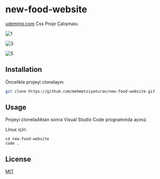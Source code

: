 # new-food-website

[udeming.com](https://udemig.com) Css Proje Çalışması.

![1](https://github.com/user-attachments/assets/32bc70a4-5527-492d-bd97-59eee38ff9ba)

![3](https://github.com/user-attachments/assets/be5eb1d1-2f55-45b4-93cd-031ab05e0b66)

![5](https://github.com/user-attachments/assets/c8b88480-c72f-4116-95f0-ad39ed5c4969)


## Installation
Öncelikle projeyi clonelayın.
```bash
git clone https://github.com/mehmetziyaturan/new-food-website.git
```

## Usage
Projeyi cloneladıktan sonra Visual Studio Code programında açınız.

Linux için:
```linux
cd new-food-website
code .
```

## License
[MIT](https://choosealicense.com/licenses/mit/)
